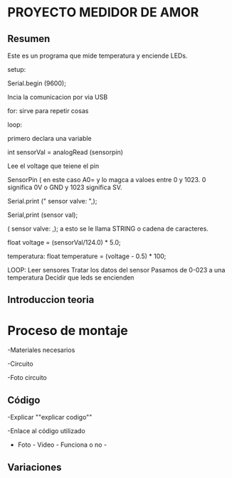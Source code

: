 # PROYECTO MEDIDOR DE AMOR


## Resumen

Este es un programa que mide temperatura y enciende LEDs.

setup:

Serial.begin (9600);

Incia la comunicacion por via USB 

for: sirve para repetir cosas 

loop:

primero declara una variable 

int sensorVal = analogRead (sensorpin)

Lee el voltage que teiene el pin

SensorPin ( en este caso A0= y lo magca a valoes entre 0 y 1023. 0 significa 0V o GND y 1023 significa SV.

Serial.print (" sensor valve: ",);

Serial,print (sensor val);

( sensor valve: ,); a esto se le llama STRING o cadena de caracteres.

float voltage = (sensorVal/124.0) * 5.0;

temperatura: float temperature = (voltage - 0.5) * 100;

LOOP:
Leer sensores
Tratar los datos del sensor
Pasamos de 0-023 a una temperatura 
Decidir que leds se encienden


## Introduccion teoria


# Proceso de montaje

-Materiales necesarios

-Circuito

-Foto circuito

## Código

-Explicar ""explicar codigo""

-Enlace al código utilizado

- Foto - Video - Funciona o no -

## Variaciones
